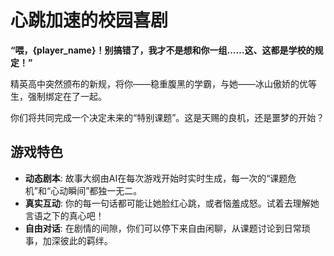 # 心跳加速的校园喜剧

**“喂，{player_name}！别搞错了，我才不是想和你一组……这、这都是学校的规定！”**

精英高中突然颁布的新规，将你——稳重腹黑的学霸，与她——冰山傲娇的优等生，强制绑定在了一起。

你们将共同完成一个决定未来的“特别课题”。这是天赐的良机，还是噩梦的开始？

## 游戏特色
- **动态剧本**: 故事大纲由AI在每次游戏开始时实时生成，每一次的“课题危机”和“心动瞬间”都独一无二。
- **真实互动**: 你的每一句话都可能让她脸红心跳，或者恼羞成怒。试着去理解她言语之下的真心吧！
- **自由对话**: 在剧情的间隙，你们可以停下来自由闲聊，从课题讨论到日常琐事，加深彼此的羁绊。